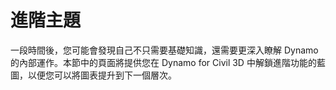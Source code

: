 # 進階主題

一段時間後，您可能會發現自己不只需要基礎知識，還需要更深入瞭解 Dynamo 的內部運作。本節中的頁面將提供您在 Dynamo for Civil 3D 中解鎖進階功能的藍圖，以便您可以將圖表提升到下一個層次。
